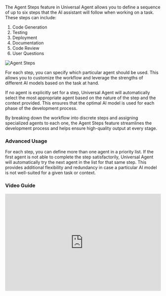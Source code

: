 The Agent Steps feature in Universal Agent allows you to define a sequence of up to six steps that the AI assistant will follow when working on a task. These steps can include:

1. Code Generation
2. Testing
3. Deployment  
4. Documentation
5. Code Review
6. User Questions


![Agent Steps](/settings/appSettings/7.png)


For each step, you can specify which particular agent should be used. This allows you to customize the workflow and leverage the strengths of different AI models based on the task at hand.

If no agent is explicitly set for a step, Universal Agent will automatically select the most appropriate agent based on the nature of the step and the context provided. This ensures that the optimal AI model is used for each phase of the development process.

By breaking down the workflow into discrete steps and assigning specialized agents to each one, the Agent Steps feature streamlines the development process and helps ensure high-quality output at every stage.

### Advanced Usage

For each step, you can define more than one agent in a priority list. If the first agent is not able to complete the step satisfactorily, Universal Agent will automatically try the next agent in the list for that same step. This provides additional flexibility and redundancy in case a particular AI model is not well-suited for a given task or context.


### Video Guide

<iframe width="100%" height="315" src="https://www.youtube.com/embed/OzxfDPsTtb4?si=W2ntUU05P200gpPe" title="YouTube video player" frameborder="0" allow="accelerometer; autoplay; clipboard-write; encrypted-media; gyroscope; picture-in-picture; web-share" referrerpolicy="strict-origin-when-cross-origin" allowfullscreen></iframe>